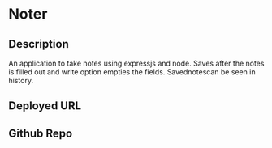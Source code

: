# Noter
## Description
An application to take notes using expressjs and node. Saves after the notes is filled out and write option empties the fields.
Savednotescan be seen in history.

## Deployed URL


## Github Repo


